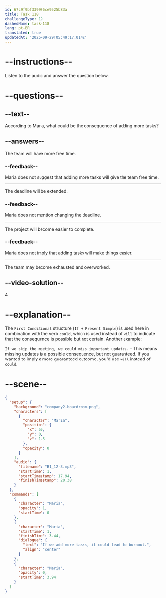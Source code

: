 ```yaml
---
id: 67c9f9bf339976ce9525b83a
title: Task 118
challengeType: 19
dashedName: task-118
lang: pt-BR
translated: true
updatedAt: '2025-09-29T05:49:17.014Z'
---
```


<!-- (Audio) Maria: If we add more tasks, it could lead to burnout. -->

# --instructions--

Listen to the audio and answer the question below.  

# --questions--

## --text--

According to Maria, what could be the consequence of adding more tasks?

## --answers--

The team will have more free time.

### --feedback--

Maria does not suggest that adding more tasks will give the team free time.

---

The deadline will be extended.

### --feedback--

Maria does not mention changing the deadline.

---

The project will become easier to complete.

### --feedback--

Maria does not imply that adding tasks will make things easier.

---

The team may become exhausted and overworked.

## --video-solution--

4  

# --explanation--

The `First Conditional` structure (`If + Present Simple`) is used here in combination with the verb `could`, which is used instead of `will` to indicate that the consequence is possible but not certain. Another example:

`If we skip the meeting, we could miss important updates.` - This means missing updates is a possible consequence, but not guaranteed. If you wanted to imply a more guaranteed outcome, you'd use `will` instead of `could`.

# --scene--

```json
{
  "setup": {
    "background": "company2-boardroom.png",
    "characters": [
      {
        "character": "Maria",
        "position": {
          "x": 50,
          "y": 0,
          "z": 1.5
        },
        "opacity": 0
      }
    ],
    "audio": {
      "filename": "B1_12-3.mp3",
      "startTime": 1,
      "startTimestamp": 17.94,
      "finishTimestamp": 20.38
    }
  },
  "commands": [
    {
      "character": "Maria",
      "opacity": 1,
      "startTime": 0
    },
    {
      "character": "Maria",
      "startTime": 1,
      "finishTime": 3.44,
      "dialogue": {
        "text": "If we add more tasks, it could lead to burnout.",
        "align": "center"
      }
    },
    {
      "character": "Maria",
      "opacity": 0,
      "startTime": 3.94
    }
  ]
}
```

